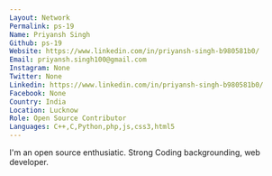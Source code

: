 ```yaml
---
Layout: Network
Permalink: ps-19
Name: Priyansh Singh
Github: ps-19
Website: https://www.linkedin.com/in/priyansh-singh-b980581b0/ 
Email: priyansh.singh100@gmail.com
Instagram: None
Twitter: None
Linkedin: https://www.linkedin.com/in/priyansh-singh-b980581b0/ 
Facebook: None
Country: India
Location: Lucknow
Role: Open Source Contributor
Languages: C++,C,Python,php,js,css3,html5
---
```

I'm an open source enthusiatic. Strong Coding backgrounding, web developer.
